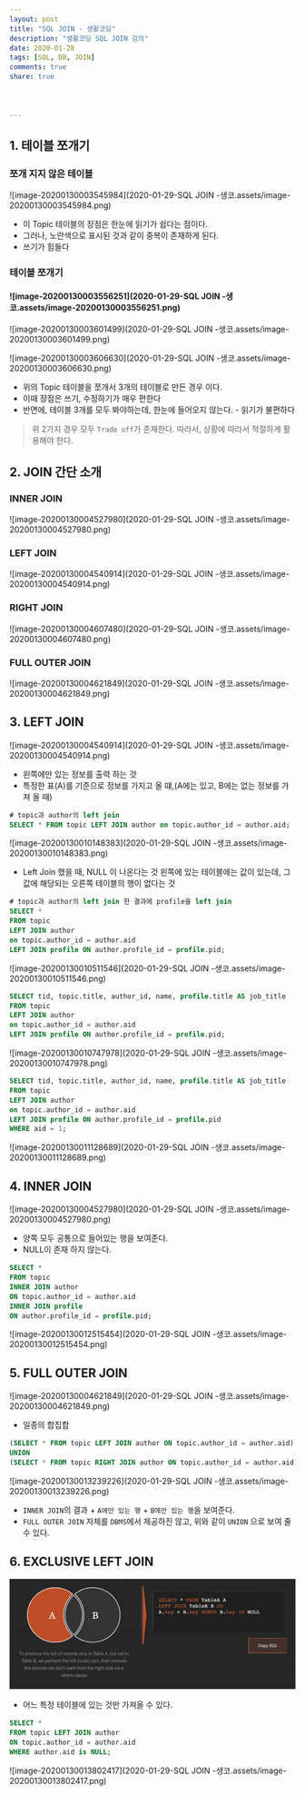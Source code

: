 ```yaml
---
layout: post
title: "SQL JOIN - 생활코딩"
description: "생활코딩 SQL JOIN 강의"
date: 2020-01-28
tags: [SQL, DB, JOIN]
comments: true
share: true



---
```




## 1. 테이블 쪼개기

### 쪼개 지지 않은 테이블

![image-20200130003545984](2020-01-29-SQL JOIN -생코.assets/image-20200130003545984.png)

* 이 Topic 테이블의 장점은 한눈에 읽기가 쉽다는 점이다.
* 그러나, 노란색으로 표시된 것과 같이 중복이 존재하게 된다.
* 쓰기가 힘들다



### 테이블 쪼개기

#### ![image-20200130003556251](2020-01-29-SQL JOIN -생코.assets/image-20200130003556251.png)

![image-20200130003601499](2020-01-29-SQL JOIN -생코.assets/image-20200130003601499.png)

![image-20200130003606630](2020-01-29-SQL JOIN -생코.assets/image-20200130003606630.png)

* 위의 Topic 테이블을 쪼개서 3개의 테이블로 만든 경우 이다.
* 이때 장점은 쓰기, 수정하기가 매우 편한다
* 반면에, 테이블 3개를 모두 봐야하는데, 한눈에 들어오지 않는다. - 읽기가 불편하다



> 위 2가지 경우 모두 `Trade off`가 존재한다. 따라서, 상황에 따라서 적절하게 활용해야 한다.



## 2. JOIN 간단 소개

### INNER JOIN

![image-20200130004527980](2020-01-29-SQL JOIN -생코.assets/image-20200130004527980.png)



### LEFT JOIN

![image-20200130004540914](2020-01-29-SQL JOIN -생코.assets/image-20200130004540914.png)



### RIGHT JOIN

![image-20200130004607480](2020-01-29-SQL JOIN -생코.assets/image-20200130004607480.png)



### FULL OUTER JOIN

![image-20200130004621849](2020-01-29-SQL JOIN -생코.assets/image-20200130004621849.png)





## 3. LEFT JOIN

![image-20200130004540914](2020-01-29-SQL JOIN -생코.assets/image-20200130004540914.png)

* 왼쪽에만 있는 정보를 출력 하는 것
* 특정한 표(A)를 기준으로 정보를 가지고 올 떄,(A에는 있고, B에는 없는 정보를 가져 올 때)



```SQL
# topic과 author의 left join
SELECT * FROM topic LEFT JOIN author on topic.author_id = author.aid;
```

![image-20200130010148383](2020-01-29-SQL JOIN -생코.assets/image-20200130010148383.png)

* Left Join 했을 때, NULL 이 나온다는 것 왼쪽에 있는 테이블에는 값이 있는데, 그 값에 해당되는 오른쪽 테이블의 행이 없다는 것



```sql
# topic과 author의 left join 한 결과에 profile을 left join
SELECT * 
FROM topic 
LEFT JOIN author 
on topic.author_id = author.aid 
LEFT JOIN profile ON author.profile_id = profile.pid;
```

![image-20200130010511546](2020-01-29-SQL JOIN -생코.assets/image-20200130010511546.png)



```sql
SELECT tid, topic.title, author_id, name, profile.title AS job_title
FROM topic 
LEFT JOIN author 
on topic.author_id = author.aid 
LEFT JOIN profile ON author.profile_id = profile.pid;
```

![image-20200130010747978](2020-01-29-SQL JOIN -생코.assets/image-20200130010747978.png)



```sql
SELECT tid, topic.title, author_id, name, profile.title AS job_title
FROM topic 
LEFT JOIN author 
on topic.author_id = author.aid 
LEFT JOIN profile ON author.profile_id = profile.pid
WHERE aid = 1;
```

![image-20200130011128689](2020-01-29-SQL JOIN -생코.assets/image-20200130011128689.png)



## 4. INNER JOIN

![image-20200130004527980](2020-01-29-SQL JOIN -생코.assets/image-20200130004527980.png)

* 양쪽 모두 공통으로 들어있는 행을 보여준다.
* NULL이 존재 하지 않는다.



```sql
SELECT * 
FROM topic 
INNER JOIN author 
ON topic.author_id = author.aid
INNER JOIN profile
ON author.profile_id = profile.pid;
```

![image-20200130012515454](2020-01-29-SQL JOIN -생코.assets/image-20200130012515454.png)





## 5. FULL OUTER JOIN

![image-20200130004621849](2020-01-29-SQL JOIN -생코.assets/image-20200130004621849.png)

* 일종의 합집합



```sql
(SELECT * FROM topic LEFT JOIN author ON topic.author_id = author.aid) 
UNION 
(SELECT * FROM topic RIGHT JOIN author ON topic.author_id = author.aid)
```

![image-20200130013239226](2020-01-29-SQL JOIN -생코.assets/image-20200130013239226.png)

* `INNER JOIN`의 결과 + `A에만 있는 행` + `B에만 있는 행`을 보여준다.
* `FULL OUTER JOIN` 자체를 `DBMS`에서 제공하진 않고, 위와 같이 `UNION` 으로 보여 줄 수 있다.



## 6. EXCLUSIVE LEFT JOIN

![image-20200130013516409](assets/image-20200130013516409.png)

* 어느 특정 테이블에 있는 것만 가져올 수 있다.



````sql
SELECT * 
FROM topic LEFT JOIN author 
ON topic.author_id = author.aid 
WHERE author.aid is NULL;
````

![image-20200130013802417](2020-01-29-SQL JOIN -생코.assets/image-20200130013802417.png)

